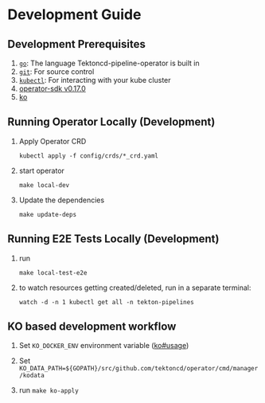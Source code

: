 # Development Guide

## Development Prerequisites
1. [`go`](https://golang.org/doc/install): The language Tektoncd-pipeline-operator is
   built in
1. [`git`](https://help.github.com/articles/set-up-git/): For source control
1. [`kubectl`](https://kubernetes.io/docs/tasks/tools/install-kubectl/): For
   interacting with your kube cluster
1. [operator-sdk v0.17.0](https://github.com/operator-framework/operator-sdk)
1. [ko](https://github.com/google/ko#installation)


## Running Operator Locally (Development)

1. Apply Operator CRD

    `kubectl apply -f config/crds/*_crd.yaml`

1. start operator

    `make local-dev`

1. Update the dependencies

    `make update-deps`

## Running E2E Tests Locally (Development)

1. run

    `make local-test-e2e`

1. to watch resources getting created/deleted, run in a separate terminal:

    `watch -d -n 1 kubectl get all -n tekton-pipelines`

## KO based development workflow

1. Set `KO_DOCKER_ENV` environment variable ([ko#usage](https://github.com/google/ko#usage))

1. Set `KO_DATA_PATH=${GOPATH}/src/github.com/tektoncd/operator/cmd/manager/kodata`

1. run `make ko-apply`
